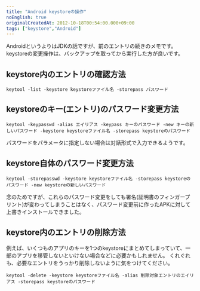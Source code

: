 ```yaml
---
title: "Android keystoreの操作"
noEnglish: true
originalCreatedAt: 2012-10-18T00:54:00.000+09:00
tags: ["keystore","Android"]
---
```

AndroidというよりはJDKの話ですが、前のエントリの続きのメモです。
keystoreの変更操作は、バックアップを取ってから実行した方が良いです。
<!--more-->
## keystore内のエントリの確認方法

```
keytool -list -keystore keystoreファイル名 -storepass パスワード
```

## keystoreのキー(エントリ)のパスワード変更方法

```
keytool -keypasswd -alias エイリアス -keypass キーのパスワード -new キーの新しいパスワード -keystore keystoreファイル名 -storepass keystoreのパスワード
```

パスワードをパラメータに指定しない場合は対話形式で入力できるようです。

## keystore自体のパスワード変更方法

```
keytool -storepasswd -keystore keystoreファイル名 -storepass keystoreのパスワード -new keystoreの新しいパスワード
```

念のためですが、これらのパスワード変更をしても署名(証明書のフィンガープリント)が変わってしまうことはなく、パスワード変更前に作ったAPKに対して上書きインストールできました。

## keystore内のエントリの削除方法

例えば、いくつものアプリのキーを1つのkeystoreにまとめてしまっていて、一部のアプリを移管しないといけない場合などに必要かもしれません。
くれぐれも、必要なエントリをうっかり削除しないように気をつけてください。

```
keytool -delete -keystore keystoreファイル名 -alias 削除対象エントリのエイリアス -storepass keystoreのパスワード
```
